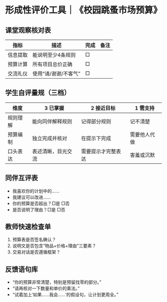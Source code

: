 # 形成性评价工具｜《校园跳蚤市场预算》

## 课堂观察核对表
| 指标 | 描述 | 完成 | 备注 |
| --- | --- | --- | --- |
| 信息提取 | 能说明至少4条规则 | □ | |
| 预算计算 | 所有项目总价正确 | □ | |
| 交流礼仪 | 使用“请/谢谢/不客气” | □ | |

## 学生自评量规（三档）
| 维度 | 3 已掌握 | 2 接近目标 | 1 需支持 |
| --- | --- | --- | --- |
| 规则理解 | 能向同伴解释规则 | 记得部分规则 | 记不清楚 |
| 预算编制 | 独立完成并核对 | 在提示下完成 | 需要他人代做 |
| 口头表达 | 表述清晰，目光交流 | 需要提示才完整表达 | 害羞或沉默 |

## 同伴互评表
- 我喜欢你的计划中的……
- 我建议可以改进……
- 你的预算是否超出？□是 □否
- 是否说明了理由？□是 □否

## 教师快速检查单
1. 预算表是否签名确认？
2. 说明文是否包含“物品+价格+理由”三要素？
3. 交易对话是否遵循框架？

## 反馈语句库
- “你的预算非常清楚，特别是预留找零的部分。”
- “请再核对一下数量和单价的乘法。”
- “试着加上‘如果……我会……’的假设句，让计划更周全。”
